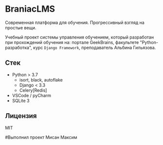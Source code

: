 # BraniacLMS

Современная платформа для обучения. Прогрессивный взгляд на простые вещи.

Учебный проект системы управления обучением, который разработан при прохождений обучения на:
портале GeekBrains,
факультете "Python-разработка", 
курс `Django Framework`,
преподаватель Альбина Гильязова.

## Стек

- Python > 3.7
  - isort, black, autoflake
  - Django < 3.3
  - Celery[Redis]
- VSCode / pyCharm
- SQLite 3

## Лицензия

MIT

#Выполнил проект Мисан Максим
